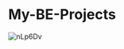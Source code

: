 # My-BE-Projects
![nLp6Dv](https://user-images.githubusercontent.com/89994853/182046584-16810ab4-a74b-448a-947d-266e87096352.jpg)

